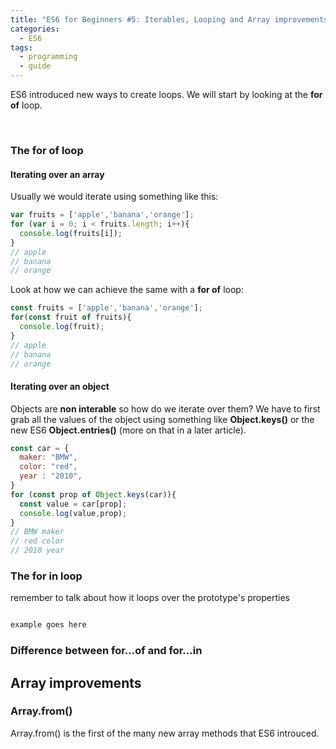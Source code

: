 ```yaml
---
title: "ES6 for Beginners #5: Iterables, Looping and Array improvements"
categories:
  - ES6
tags:
  - programming
  - guide
---
```


ES6 introduced new ways to create loops. We will start by looking at the **for of** loop.

&nbsp;

### The **for of** loop

#### Iterating over an array

Usually we would iterate using something like this:

``` js
var fruits = ['apple','banana','orange'];
for (var i = 0; i < fruits.length; i++){
  console.log(fruits[i]);
}
// apple
// banana
// orange
```

Look at how we can achieve the same with a **for of** loop:

``` js
const fruits = ['apple','banana','orange'];
for(const fruit of fruits){
  console.log(fruit);
}
// apple
// banana
// orange
```

#### Iterating over an object

Objects are **non interable** so how do we iterate over them?
We have to first grab all the values of the object using something like **Object.keys()** or the new ES6 **Object.entries()** (more on that in a later article).


```js
const car = {
  maker: "BMW",
  color: "red",
  year : "2010",
}
for (const prop of Object.keys(car)){
  const value = car[prop];
  console.log(value,prop);
}
// BMW maker
// red color
// 2010 year
```





### The for in loop

remember to talk about how it loops over the prototype's properties


```js

example goes here
```


### Difference between for...of and for...in




## Array improvements

### Array.from()

Array.from() is the first of the many new array methods that ES6 introuced.

